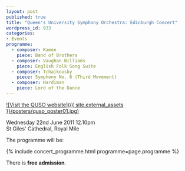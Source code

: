 ```yaml
---
layout: post
published: true
title: "Queen's University Symphony Orchestra: Edinburgh Concert"
wordpress_id: 933
categories:
- Events
programme:
  - composer: Kamen
    piece: Band of Brothers
  - composer: Vaughan Williams
    piece: English Folk Song Suite
  - composer: Tchaikovsky
    piece: Symphony No. 6 (Third Movement)
  - composer: Hardiman
    piece: Lord of the Dance
---
```


[![Visit the QUSO website]({{ site.external_assets }}/posters/quso_poster01.jpg)](http://quso.webs.com/concerts.html)

<p class="hero">
Wednesday 22nd June 2011 12.10pm<br>
St Giles' Cathedral, Royal Mile
</p>

The programme will be:

{% include concert_programme.html programme=page.programme %}

There is **free admission**.
